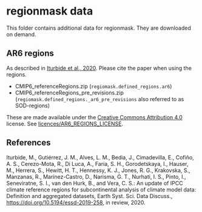 # regionmask data

This folder contains additional data for regionmask. They are downloaded on demand.

## AR6 regions

As described in [Iturbide et al., 2020](https://doi.org/10.5194/essd-2019-258). Please cite the paper when using the regions.

* CMIP6_referenceRegions.zip (`regiomask.defined_regions.ar6`)
* CMIP6_referenceRegions_pre_revisions.zip (`regiomask.defined_regions._ar6_pre_revisions` also referred to as SOD-regions)

These are made available under the [Creative Commons Attribution 4.0](https://creativecommons.org/licenses/by/4.0/) license. See [licences/AR6_REGIONS_LICENSE](../licences/AR6_REGIONS_LICENSE).


## References

Iturbide, M., Gutiérrez, J. M., Alves, L. M., Bedia, J., Cimadevilla, E., Cofiño, A. S., Cerezo-Mota, R., Di Luca, A., Faria, S. H., Gorodetskaya, I., Hauser, M., Herrera, S., Hewitt, H. T., Hennessy, K. J., Jones, R. G., Krakovska, S., Manzanas, R., Marínez-Castro, D., Narisma, G. T., Nurhati, I. S., Pinto, I., Seneviratne, S. I., van den Hurk, B., and Vera, C. S.: An update of IPCC climate reference regions for subcontinental analysis of climate model data: Definition and aggregated datasets, Earth Syst. Sci. Data Discuss., https://doi.org/10.5194/essd-2019-258, in review, 2020.
